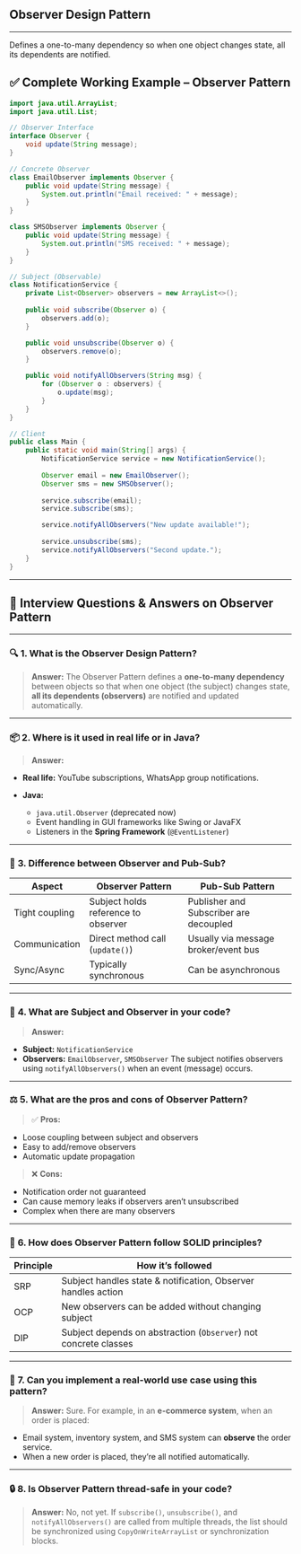 ## **Observer Design Pattern**

---

Defines a one-to-many dependency so when one object changes state, all its dependents are notified.

## ✅ Complete Working Example – **Observer Pattern**

```java
import java.util.ArrayList;
import java.util.List;

// Observer Interface
interface Observer {
    void update(String message);
}

// Concrete Observer
class EmailObserver implements Observer {
    public void update(String message) {
        System.out.println("Email received: " + message);
    }
}

class SMSObserver implements Observer {
    public void update(String message) {
        System.out.println("SMS received: " + message);
    }
}

// Subject (Observable)
class NotificationService {
    private List<Observer> observers = new ArrayList<>();
    
    public void subscribe(Observer o) {
        observers.add(o);
    }

    public void unsubscribe(Observer o) {
        observers.remove(o);
    }

    public void notifyAllObservers(String msg) {
        for (Observer o : observers) {
            o.update(msg);
        }
    }
}

// Client
public class Main {
    public static void main(String[] args) {
        NotificationService service = new NotificationService();
        
        Observer email = new EmailObserver();
        Observer sms = new SMSObserver();
        
        service.subscribe(email);
        service.subscribe(sms);

        service.notifyAllObservers("New update available!");
        
        service.unsubscribe(sms);
        service.notifyAllObservers("Second update.");
    }
}
```

---

## 🎯 Interview Questions & Answers on Observer Pattern

---

### 🔍 **1. What is the Observer Design Pattern?**

> **Answer:**
> The Observer Pattern defines a **one-to-many dependency** between objects so that when one object (the subject) changes state, **all its dependents (observers)** are notified and updated automatically.

---

### 📦 **2. Where is it used in real life or in Java?**

> **Answer:**

* **Real life:** YouTube subscriptions, WhatsApp group notifications.
* **Java:**

  * `java.util.Observer` (deprecated now)
  * Event handling in GUI frameworks like Swing or JavaFX
  * Listeners in the **Spring Framework** (`@EventListener`)

---

### 🔁 **3. Difference between Observer and Pub-Sub?**

| Aspect         | Observer Pattern                    | Pub-Sub Pattern                        |
| -------------- | ----------------------------------- | -------------------------------------- |
| Tight coupling | Subject holds reference to observer | Publisher and Subscriber are decoupled |
| Communication  | Direct method call (`update()`)     | Usually via message broker/event bus   |
| Sync/Async     | Typically synchronous               | Can be asynchronous                    |

---

### 🔄 **4. What are Subject and Observer in your code?**

> **Answer:**

* **Subject:** `NotificationService`
* **Observers:** `EmailObserver`, `SMSObserver`
  The subject notifies observers using `notifyAllObservers()` when an event (message) occurs.

---

### ⚖️ **5. What are the pros and cons of Observer Pattern?**

> ✅ **Pros:**

* Loose coupling between subject and observers
* Easy to add/remove observers
* Automatic update propagation

> ❌ **Cons:**

* Notification order not guaranteed
* Can cause memory leaks if observers aren’t unsubscribed
* Complex when there are many observers

---

### 🧠 **6. How does Observer Pattern follow SOLID principles?**

| Principle | How it’s followed                                                |
| --------- | ---------------------------------------------------------------- |
| SRP       | Subject handles state & notification, Observer handles action    |
| OCP       | New observers can be added without changing subject              |
| DIP       | Subject depends on abstraction (`Observer`) not concrete classes |

---

### 🧪 **7. Can you implement a real-world use case using this pattern?**

> **Answer:**
> Sure. For example, in an **e-commerce system**, when an order is placed:

* Email system, inventory system, and SMS system can **observe** the order service.
* When a new order is placed, they’re all notified automatically.

---

### 🔒 **8. Is Observer Pattern thread-safe in your code?**

> **Answer:**
> No, not yet. If `subscribe()`, `unsubscribe()`, and `notifyAllObservers()` are called from multiple threads, the list should be synchronized using `CopyOnWriteArrayList` or synchronization blocks.
